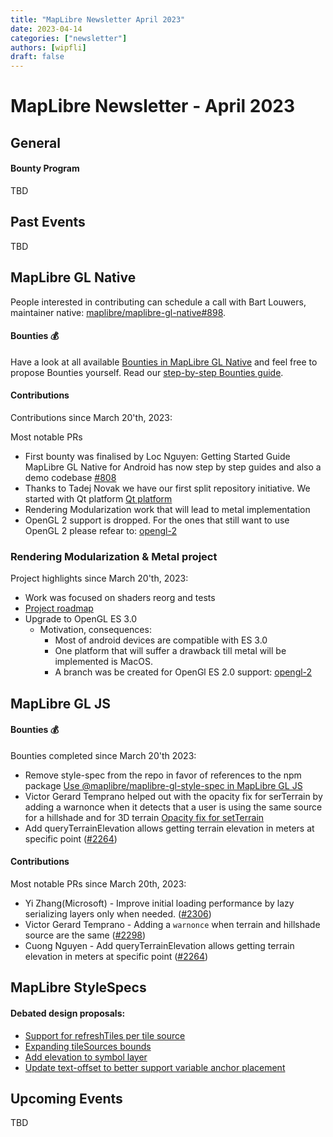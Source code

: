 ```yaml
---
title: "MapLibre Newsletter April 2023"
date: 2023-04-14
categories: ["newsletter"]
authors: [wipfli]
draft: false
---
```


# MapLibre Newsletter - April 2023

## General

#### Bounty Program

TBD

## Past Events

TBD

## MapLibre GL Native

People interested in contributing can schedule a call with Bart Louwers, maintainer native: <a href="https://github.com/maplibre/maplibre-gl-native/discussions/898">maplibre/maplibre-gl-native#898</a>.

#### Bounties 💰

Have a look at all available [Bounties in MapLibre GL Native](https://github.com/maplibre/maplibre-gl-native/issues?q=is%3Aissue+is%3Aopen+label%3A%22%F0%9F%92%B0+bounty+S%22%2C%22%F0%9F%92%B0+bounty+M%22%2C%22%F0%9F%92%B0+bounty+L%22%2C%22%F0%9F%92%B0+bounty+XL%22%2C%22%F0%9F%92%B0+bounty+XXL%22+) and feel free to propose Bounties yourself. Read our [step-by-step Bounties guide](http://localhost:45707/roadmap/step-by-step-bounties-guide/).

#### Contributions

Contributions since March 20'th, 2023:

Most notable PRs

- First bounty was finalised by Loc Nguyen: Getting Started Guide MapLibre GL Native for Android has now step by step guides and also a demo codebase [#808](https://github.com/maplibre/maplibre-gl-native/issues/808)
- Thanks to Tadej Novak we have our first split repository initiative. We started with Qt platform [Qt platform](https://github.com/maplibre/maplibre-native-qt)
- Rendering Modularization work that will lead to metal implementation
- OpenGL 2 support is dropped. For the ones that still want to use OpenGL 2 please refear to: [opengl-2](https://github.com/maplibre/maplibre-gl-native/tree/opengl-2)

### Rendering Modularization & Metal project

Project highlights since March 20'th, 2023:

- Work was focused on shaders reorg and tests
- [Project roadmap](https://github.com/orgs/maplibre/projects/8)
- Upgrade to OpenGL ES 3.0
  - Motivation, consequences:
    - Most of android devices are compatible with ES 3.0
    - One platform that will suffer a drawback till metal will be implemented is MacOS.
    - A branch was be created for OpenGl ES 2.0 support: [opengl-2](https://github.com/maplibre/maplibre-gl-native/tree/opengl-2)

## MapLibre GL JS

#### Bounties 💰

Bounties completed since March 20'th 2023:

- Remove style-spec from the repo in favor of references to the npm package [Use @maplibre/maplibre-gl-style-spec in MapLibre GL JS](https://github.com/maplibre/maplibre-gl-js/issues/2194)
- Victor Gerard Temprano helped out with the opacity fix for serTerrain by adding a warnonce when it detects that a user is using the same source for a hillshade and for 3D terrain [Opacity fix for setTerrain](https://github.com/maplibre/maplibre-gl-js/issues/2035)
- Add queryTerrainElevation allows getting terrain elevation in meters at specific point ([#2264](https://github.com/maplibre/maplibre-gl-js/pull/2264))

#### Contributions

Most notable PRs since March 20th, 2023:

- Yi Zhang(Microsoft) - Improve initial loading performance by lazy serializing layers only when needed. ([#2306](https://github.com/maplibre/maplibre-gl-js/pull/2306))
- Victor Gerard Temprano - Adding a `warnonce` when terrain and hillshade source are the same ([#2298](https://github.com/maplibre/maplibre-gl-js/pull/2298))
- Cuong Nguyen - Add queryTerrainElevation allows getting terrain elevation in meters at specific point ([#2264](https://github.com/maplibre/maplibre-gl-js/pull/2264))

## MapLibre StyleSpecs

#### Debated design proposals:

- [Support for refreshTiles per tile source](https://github.com/maplibre/maplibre-style-spec/issues/61)
- [Expanding tileSources bounds](https://github.com/maplibre/maplibre-style-spec/issues/60)
- [Add elevation to symbol layer](https://github.com/maplibre/maplibre-style-spec/issues/62)
- [Update text-offset to better support variable anchor placement](https://github.com/maplibre/maplibre-style-spec/issues/112)

## Upcoming Events

TBD
